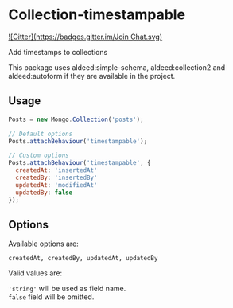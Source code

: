 # Collection-timestampable
[![Gitter](https://badges.gitter.im/Join Chat.svg)](https://gitter.im/zimme/meteor-collection-timestampable?utm_source=badge&utm_medium=badge&utm_campaign=pr-badge&utm_content=badge)

Add timestamps to collections

This package uses aldeed:simple-schema, aldeed:collection2 and aldeed:autoform
if they are available in the project.

## Usage

```js
Posts = new Mongo.Collection('posts');

// Default options
Posts.attachBehaviour('timestampable');

// Custom options
Posts.attachBehaviour('timestampable', {
  createdAt: 'insertedAt'
  createdBy: 'insertedBy'
  updatedAt: 'modifiedAt'
  updatedBy: false
});
```

## Options

Available options are:

`createdAt, createdBy, updatedAt, updatedBy`

Valid values are:

`'string'` will be used as field name.  
`false` field will be omitted.
